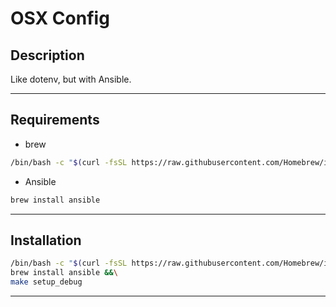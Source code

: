 # OSX Config

## Description 

Like dotenv, but with Ansible.

---

## Requirements

- brew
```bash
/bin/bash -c "$(curl -fsSL https://raw.githubusercontent.com/Homebrew/install/HEAD/install.sh)"
```
- Ansible
```bash
brew install ansible
```

---

## Installation

```bash
/bin/bash -c "$(curl -fsSL https://raw.githubusercontent.com/Homebrew/install/HEAD/install.sh)" &&\
brew install ansible &&\
make setup_debug
```
---
